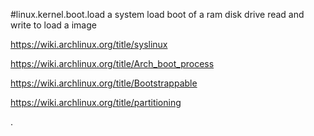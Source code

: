 #linux.kernel.boot.load
a system load boot of a ram disk drive read and write to load a image

https://wiki.archlinux.org/title/syslinux


https://wiki.archlinux.org/title/Arch_boot_process

https://wiki.archlinux.org/title/Bootstrappable


https://wiki.archlinux.org/title/partitioning




.




